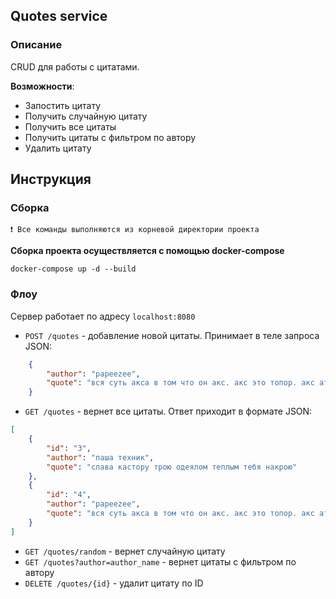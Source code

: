 ## Quotes service

### Описание
CRUD для работы с цитатами.

**Возможности**:

- Запостить цитату
- Получить случайную цитату
- Получить все цитаты
- Получить цитаты с фильтром по автору
- Удалить цитату

## Инструкция

### Сборка
`❗ Все команды выполняются из корневой директории проекта`

**Сборка проекта осуществляется с помощью docker-compose**
```shell
docker-compose up -d --build
```

### Флоу
Сервер работает по адресу `localhost:8080`
- `POST /quotes` - добавление новой цитаты. Принимает в теле запроса JSON:
```json
    {
        "author": "papeezee",
        "quote": "вся суть акса в том что он акс. акс это топор. акс атакс"
    }
```
- `GET /quotes` - вернет все цитаты. Ответ приходит в формате JSON:
```json
[
    {
        "id": "3",
        "author": "паша техник",
        "quote": "слава кастору трою одеялом теплым тебя накрою"
    },
    {
        "id": "4",
        "author": "papeezee",
        "quote": "вся суть акса в том что он акс. акс это топор. акс атакс"
    }
]
```
- `GET /quotes/random` - вернет случайную цитату
- `GET /quotes?author=author_name` - вернет цитаты с фильтром по автору
- `DELETE /quotes/{id}` - удалит цитату по ID